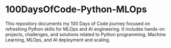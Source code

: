 # 100DaysOfCode-Python-MLOps
This repository documents my 100 Days of Code journey focused on refreshing Python skills for MLOps and AI engineering. It includes hands-on projects, challenges, and solutions related to Python programming, Machine Learning, MLOps, and AI deployment and scaling.

